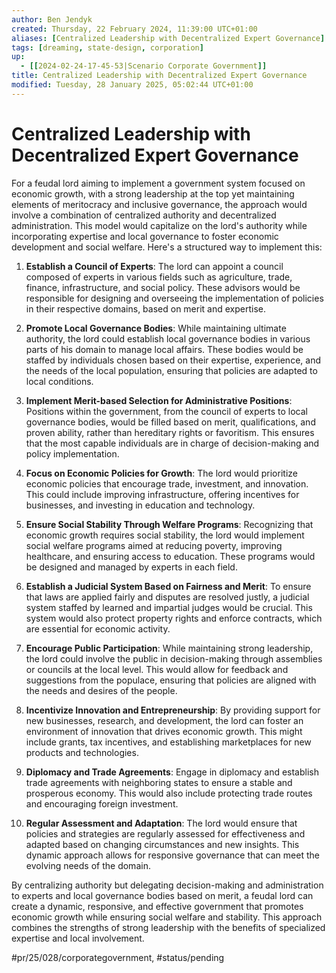```yaml
---
author: Ben Jendyk
created: Thursday, 22 February 2024, 11:39:00 UTC+01:00
aliases: [Centralized Leadership with Decentralized Expert Governance]
tags: [dreaming, state-design, corporation]
up:
  - [[2024-02-24-17-45-53|Scenario Corporate Government]]
title: Centralized Leadership with Decentralized Expert Governance
modified: Tuesday, 28 January 2025, 05:02:44 UTC+01:00
---
```


# Centralized Leadership with Decentralized Expert Governance

For a feudal lord aiming to implement a government system focused on economic growth, with a strong leadership at the top yet maintaining elements of meritocracy and inclusive governance, the approach would involve a combination of centralized authority and decentralized administration. This model would capitalize on the lord's authority while incorporating expertise and local governance to foster economic development and social welfare. Here's a structured way to implement this:

1. **Establish a Council of Experts**: The lord can appoint a council composed of experts in various fields such as agriculture, trade, finance, infrastructure, and social policy. These advisors would be responsible for designing and overseeing the implementation of policies in their respective domains, based on merit and expertise.

2. **Promote Local Governance Bodies**: While maintaining ultimate authority, the lord could establish local governance bodies in various parts of his domain to manage local affairs. These bodies would be staffed by individuals chosen based on their expertise, experience, and the needs of the local population, ensuring that policies are adapted to local conditions.

3. **Implement Merit-based Selection for Administrative Positions**: Positions within the government, from the council of experts to local governance bodies, would be filled based on merit, qualifications, and proven ability, rather than hereditary rights or favoritism. This ensures that the most capable individuals are in charge of decision-making and policy implementation.

4. **Focus on Economic Policies for Growth**: The lord would prioritize economic policies that encourage trade, investment, and innovation. This could include improving infrastructure, offering incentives for businesses, and investing in education and technology.

5. **Ensure Social Stability Through Welfare Programs**: Recognizing that economic growth requires social stability, the lord would implement social welfare programs aimed at reducing poverty, improving healthcare, and ensuring access to education. These programs would be designed and managed by experts in each field.

6. **Establish a Judicial System Based on Fairness and Merit**: To ensure that laws are applied fairly and disputes are resolved justly, a judicial system staffed by learned and impartial judges would be crucial. This system would also protect property rights and enforce contracts, which are essential for economic activity.

7. **Encourage Public Participation**: While maintaining strong leadership, the lord could involve the public in decision-making through assemblies or councils at the local level. This would allow for feedback and suggestions from the populace, ensuring that policies are aligned with the needs and desires of the people.

8. **Incentivize Innovation and Entrepreneurship**: By providing support for new businesses, research, and development, the lord can foster an environment of innovation that drives economic growth. This might include grants, tax incentives, and establishing marketplaces for new products and technologies.

9. **Diplomacy and Trade Agreements**: Engage in diplomacy and establish trade agreements with neighboring states to ensure a stable and prosperous economy. This would also include protecting trade routes and encouraging foreign investment.

10. **Regular Assessment and Adaptation**: The lord would ensure that policies and strategies are regularly assessed for effectiveness and adapted based on changing circumstances and new insights. This dynamic approach allows for responsive governance that can meet the evolving needs of the domain.

By centralizing authority but delegating decision-making and administration to experts and local governance bodies based on merit, a feudal lord can create a dynamic, responsive, and effective government that promotes economic growth while ensuring social welfare and stability. This approach combines the strengths of strong leadership with the benefits of specialized expertise and local involvement.


#pr/25/028/corporategovernment, #status/pending